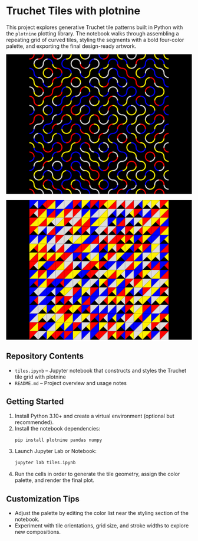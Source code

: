 # Truchet Tiles with plotnine

This project explores generative Truchet tile patterns built in Python with the `plotnine` plotting library. The notebook walks through assembling a repeating grid of curved tiles, styling the segments with a bold four-color palette, and exporting the final design-ready artwork.

![](images/image.png)  

![](images/image-1.png)

## Repository Contents
- `tiles.ipynb` – Jupyter notebook that constructs and styles the Truchet tile grid with plotnine
- `README.md` – Project overview and usage notes

## Getting Started
1. Install Python 3.10+ and create a virtual environment (optional but recommended).
2. Install the notebook dependencies:
   ```bash
   pip install plotnine pandas numpy
   ```
3. Launch Jupyter Lab or Notebook:
   ```bash
   jupyter lab tiles.ipynb
   ```
4. Run the cells in order to generate the tile geometry, assign the color palette, and render the final plot.

## Customization Tips
- Adjust the palette by editing the color list near the styling section of the notebook.
- Experiment with tile orientations, grid size, and stroke widths to explore new compositions.


